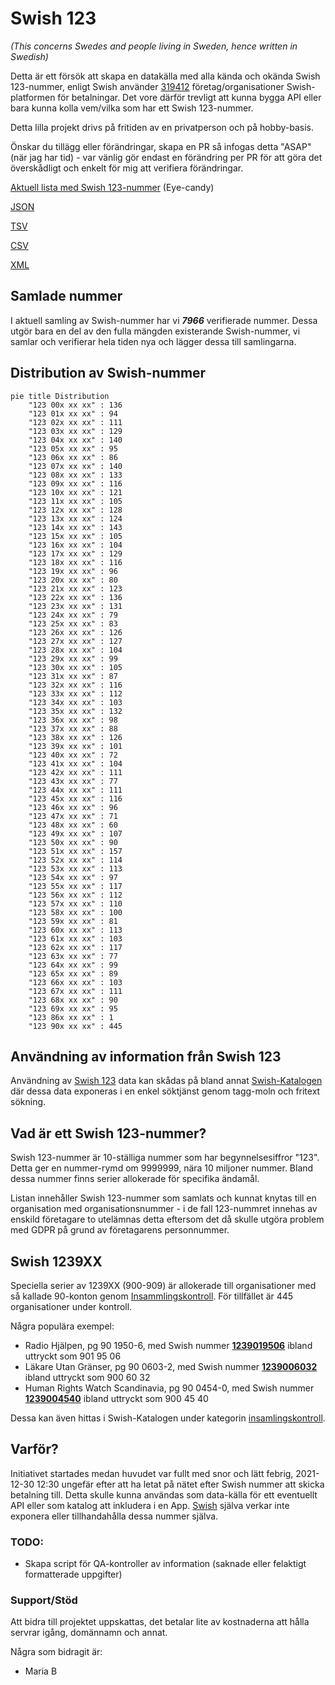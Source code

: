# Swish 123

*(This concerns Swedes and people living in Sweden, hence written in Swedish)*

Detta är ett försök att skapa en datakälla med alla kända och okända Swish 123-nummer, enligt Swish använder [319412](https://www.swish.nu/about-swish#Swish_in_numbers) företag/organisationer Swish-platformen för betalningar. Det vore därför trevligt att kunna bygga API eller bara kunna kolla vem/vilka som har ett Swish 123-nummer.

Detta lilla projekt drivs på fritiden av en privatperson och på hobby-basis.

Önskar du tillägg eller förändringar, skapa en PR så infogas detta "ASAP" (när jag har tid) - var vänlig gör endast en förändring per PR för att göra det överskådligt och enkelt för mig att verifiera förändringar.



[Aktuell lista med Swish 123-nummer](https://github.com/cisene/swish-123/blob/master/swish-123.md) (Eye-candy)

[JSON](https://github.com/cisene/swish-123/blob/master/json/swish-123-datasource.json)

[TSV](https://github.com/cisene/swish-123/blob/master/text/swish-123-datasource.tsv)

[CSV](https://github.com/cisene/swish-123/blob/master/text/swish-123-datasource.csv)

[XML](https://github.com/cisene/swish-123/blob/master/xml-data/swish-123-datasource.xml)



## Samlade nummer

I aktuell samling av Swish-nummer har vi ***7966*** verifierade nummer. Dessa utgör bara en del av den fulla mängden existerande Swish-nummer, vi samlar och verifierar hela tiden nya och lägger dessa till samlingarna.

## Distribution av Swish-nummer

```mermaid
pie title Distribution
    "123 00x xx xx" : 136
    "123 01x xx xx" : 94
    "123 02x xx xx" : 111
    "123 03x xx xx" : 129
    "123 04x xx xx" : 140
    "123 05x xx xx" : 95
    "123 06x xx xx" : 86
    "123 07x xx xx" : 140
    "123 08x xx xx" : 133
    "123 09x xx xx" : 116
    "123 10x xx xx" : 121
    "123 11x xx xx" : 105
    "123 12x xx xx" : 128
    "123 13x xx xx" : 124
    "123 14x xx xx" : 143
    "123 15x xx xx" : 105
    "123 16x xx xx" : 104
    "123 17x xx xx" : 129
    "123 18x xx xx" : 116
    "123 19x xx xx" : 96
    "123 20x xx xx" : 80
    "123 21x xx xx" : 123
    "123 22x xx xx" : 136
    "123 23x xx xx" : 131
    "123 24x xx xx" : 79
    "123 25x xx xx" : 83
    "123 26x xx xx" : 126
    "123 27x xx xx" : 127
    "123 28x xx xx" : 104
    "123 29x xx xx" : 99
    "123 30x xx xx" : 105
    "123 31x xx xx" : 87
    "123 32x xx xx" : 116
    "123 33x xx xx" : 112
    "123 34x xx xx" : 103
    "123 35x xx xx" : 132
    "123 36x xx xx" : 98
    "123 37x xx xx" : 88
    "123 38x xx xx" : 126
    "123 39x xx xx" : 101
    "123 40x xx xx" : 72
    "123 41x xx xx" : 104
    "123 42x xx xx" : 111
    "123 43x xx xx" : 77
    "123 44x xx xx" : 111
    "123 45x xx xx" : 116
    "123 46x xx xx" : 96
    "123 47x xx xx" : 71
    "123 48x xx xx" : 60
    "123 49x xx xx" : 107
    "123 50x xx xx" : 90
    "123 51x xx xx" : 157
    "123 52x xx xx" : 114
    "123 53x xx xx" : 113
    "123 54x xx xx" : 97
    "123 55x xx xx" : 117
    "123 56x xx xx" : 112
    "123 57x xx xx" : 110
    "123 58x xx xx" : 100
    "123 59x xx xx" : 81
    "123 60x xx xx" : 113
    "123 61x xx xx" : 103
    "123 62x xx xx" : 117
    "123 63x xx xx" : 77
    "123 64x xx xx" : 99
    "123 65x xx xx" : 89
    "123 66x xx xx" : 103
    "123 67x xx xx" : 111
    "123 68x xx xx" : 90
    "123 69x xx xx" : 95
    "123 86x xx xx" : 1
    "123 90x xx xx" : 445
```

## Användning av information från Swish 123

Användning av [Swish 123](https://github.com/cisene/swish-123) data kan skådas på bland annat [Swish-Katalogen](https://b19.se/swish-katalogen/) där dessa data exponeras i en enkel söktjänst genom tagg-moln och fritext sökning.



## Vad är ett Swish 123-nummer?

Swish 123-nummer är 10-ställiga nummer som har begynnelsesiffror "123". Detta ger en nummer-rymd om 9999999, nära 10 miljoner nummer. Bland dessa nummer finns serier allokerade för specifika ändamål. 

Listan innehåller Swish 123-nummer som samlats och kunnat knytas till en organisation med organisationsnummer - i de fall 123-nummret innehas av enskild företagare to utelämnas detta eftersom det då skulle utgöra problem med GDPR på grund av företagarens personnummer.



## Swish 1239XX

Speciella serier av 1239XX (900-909) är allokerade till organisationer med så kallade 90-konton genom [Insammlingskontroll](https://www.insamlingskontroll.se/90-konto-organisationer/). För tillfället är 445 organisationer under kontroll.

Några populära exempel:

* Radio Hjälpen, pg 90 1950-6, med Swish nummer **[1239019506](https://b19.se/swish-katalogen/1239019506)** ibland uttryckt som 901 95 06
* Läkare Utan Gränser, pg 90 0603-2, med Swish nummer **[1239006032](https://b19.se/swish-katalogen/1239006032)** ibland uttryckt som 900 60 32
* Human Rights Watch Scandinavia, pg 90 0454-0, med Swish nummer **[1239004540](https://b19.se/swish-katalogen/1239004540)** ibland uttryckt som 900 45 40

Dessa kan även hittas i Swish-Katalogen under kategorin [insamlingskontroll](https://b19.se/swish-katalogen/k/insamlingskontroll).



## Varför?

Initiativet startades medan huvudet var fullt med snor och lätt febrig, 2021-12-30 12:30 ungefär efter att ha letat på nätet efter Swish nummer att skicka betalning till. Detta skulle kunna användas som data-källa för ett eventuellt API eller som katalog att inkludera i en App. [Swish](https://swish.nu/) själva verkar inte exponera eller tillhandahålla dessa nummer själva. 



### TODO:

* Skapa script för QA-kontroller av information (saknade eller felaktigt formatterade uppgifter)


### Support/Stöd

Att bidra till projektet uppskattas, det betalar lite av kostnaderna att hålla servrar igång, domännamn och annat.

Några som bidragit är:
* Maria B
